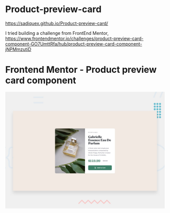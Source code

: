 # Product-preview-card
https://sadiquex.github.io/Product-preview-card/


I tried building a challenge from FrontEnd Mentor, https://www.frontendmentor.io/challenges/product-preview-card-component-GO7UmttRfa/hub/product-preview-card-component-jNPMmzutiD
# Frontend Mentor - Product preview card component

![Design preview for the Product preview card component coding challenge](./design/desktop-preview.jpg)
